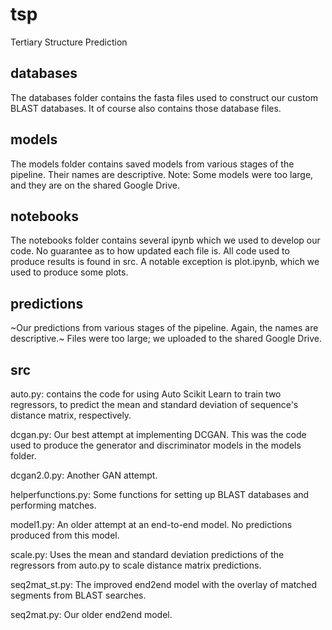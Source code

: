 # tsp
Tertiary Structure Prediction

## databases
The databases folder contains the fasta files used to construct our custom BLAST databases. It of course also contains those database files.

## models
The models folder contains saved models from various stages of the pipeline. Their names are descriptive. Note: Some models were too large, and they are on the shared Google Drive.

## notebooks
The notebooks folder contains several ipynb which we used to develop our code. No guarantee as to how updated each file is. All code used to produce results is found in src. A notable exception is plot.ipynb, which we used to produce some plots.

## predictions
~Our predictions from various stages of the pipeline. Again, the names are descriptive.~ Files were too large; we uploaded to the shared Google Drive.

## src

auto.py: contains the code for using Auto Scikit Learn to train two regressors, to predict the mean and standard deviation of sequence's distance matrix, respectively.

dcgan.py: Our best attempt at implementing DCGAN. This was the code used to produce the generator and discriminator models in the models folder.

dcgan2.0.py: Another GAN attempt.

helperfunctions.py: Some functions for setting up BLAST databases and performing matches.

model1.py: An older attempt at an end-to-end model. No predictions produced from this model.

scale.py: Uses the mean and standard deviation predictions of the regressors from auto.py to scale distance matrix predictions.

seq2mat_st.py: The improved end2end model with the overlay of matched segments from BLAST searches.

seq2mat.py: Our older end2end model.
